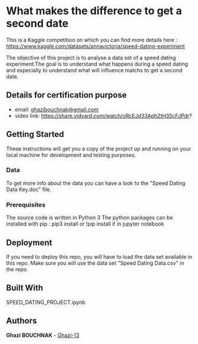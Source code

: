 # What makes the difference to get a second date
This is a Kaggle competition on which you can find more details here : https://www.kaggle.com/datasets/annavictoria/speed-dating-experiment

The objective of this project is to analyse a data set of a speed dating experiment.The goal is to understand what happens during a speed dating and especially to understand what will influence matchs to get a second date.

## Details for certification purpose

* email: ghazibouchnak@gmail.com
* video link: https://share.vidyard.com/watch/oRcEJd33Aph2tH35cFJPdr?


## Getting Started

These instructions will get you a copy of the project up and running on your local machine for development and testing purposes. 

### Data

To get more info about the data you can have a look to the "Speed Dating Data Key.doc" file.

### Prerequisites

The source code is written in Python 3
The python packages can be installed with pip : pip3 install or !pip install if in jupyter notebook

## Deployment

If you need to deploy this repo, you will have to load the data set available in this repo. 
Make sure you will use the data set "Speed Dating Data.csv" in the repo.

## Built With

SPEED_DATING_PROJECT.ipynb

## Authors

**Ghazi BOUCHNAK** - [Ghazi-13](https://github.com/Ghazi-13)


